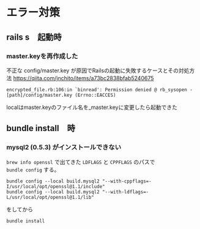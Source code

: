 
# エラー対策


## rails s　起動時

### master.keyを再作成した

不正な config/master.key が原因でRailsの起動に失敗するケースとその対処方法
https://qiita.com/jnchito/items/a73bc2838bfab5240675

```
encrypted_file.rb:106:in `binread': Permission denied @ rb_sysopen - [path]/config/master.key (Errno::EACCES)
```

localはmaster.keyのファイル名を_master.keyに変更したら起動できた


## bundle install　時

### mysql2 (0.5.3) がインストールできない

`brew info openssl` で出てきた `LDFLAGS` と `CPPFLAGS` のパスで  
`bundle config` する。

```
bundle config --local build.mysql2 "--with-cppflags=-I/usr/local/opt/openssl@1.1/include"
bundle config --local build.mysql2 "--with-ldflags=-L/usr/local/opt/openssl@1.1/lib"
```

をしてから

```
bundle install
```


